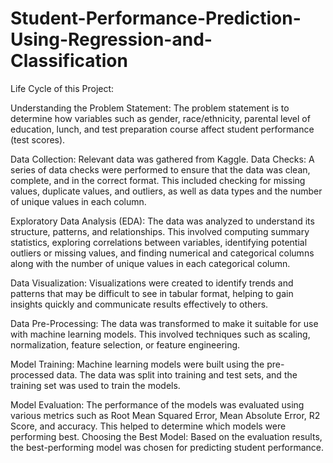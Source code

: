 # Student-Performance-Prediction-Using-Regression-and-Classification
Life Cycle of this Project:

Understanding the Problem Statement: The problem statement is to determine how variables such as gender, race/ethnicity, parental level of education, lunch, and test preparation course affect student performance (test scores).

Data Collection: Relevant data was gathered from Kaggle.
Data Checks: A series of data checks were performed to ensure that the data was clean, complete, and in the correct format. This included checking for missing values, duplicate values, and outliers, as well as data types and the number of unique values in each column.

Exploratory Data Analysis (EDA): The data was analyzed to understand its structure, patterns, and relationships. This involved computing summary statistics, exploring correlations between variables, identifying potential outliers or missing values, and finding numerical and categorical columns along with the number of unique values in each categorical column.

Data Visualization: Visualizations were created to identify trends and patterns that may be difficult to see in tabular format, helping to gain insights quickly and communicate results effectively to others.

Data Pre-Processing: The data was transformed to make it suitable for use with machine learning models. This involved techniques such as scaling, normalization, feature selection, or feature engineering.

Model Training: Machine learning models were built using the pre-processed data. The data was split into training and test sets, and the training set was used to train the models.

Model Evaluation: The performance of the models was evaluated using various metrics such as Root Mean Squared Error, Mean Absolute Error, R2 Score, and accuracy. This helped to determine which models were performing best.
Choosing the Best Model: Based on the evaluation results, the best-performing model was chosen for predicting student performance.
